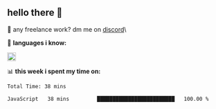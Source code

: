 ## hello there 👋

💼 any freelance work? dm me on [discord](https://discord.com/users/577571414186393661/)\

🌸 **languages ​i know:**  

<img height="20" src="https://skillicons.dev/icons?i=js,ts,html,css,php,py,java&perline=50">

📊 **this week i spent my time on:**
<!--START_SECTION:waka-->

```txt
Total Time: 38 mins

JavaScript   38 mins         █████████████████████████   100.00 %
```

<!--END_SECTION:waka-->
